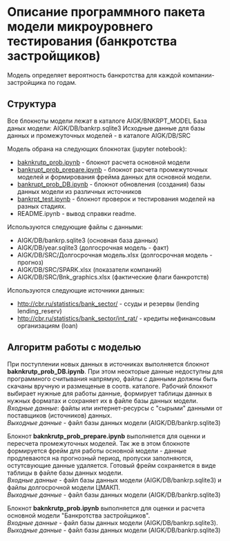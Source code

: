 # Описание программного пакета модели микроуровнего тестирования (банкротства застройщиков)

Модель определяет вероятность банкротства для каждой компании-застройщика по годам.

## Структура 

Все блокноты модели лежат в каталоге AIGK/BNKRPT_MODEL
База даных модели: AIGK/DB/bankrp.sqlite3
Исходные данные для базы данных и 
промежуточных моделей - в каталоге AIGK/DB/SRC

Модель обрана на следующих блокнотах (jupyter notebook):
- <a href="bankrupt_prob.ipynb" 
target="_blank">baknkrutp_prob.ipynb</a> - блокнот расчета основной модели
- <a href="bankrupt_prob_prepare.ipynb" 
target="_blank">bankrupt_prob_prepare.ipynb</a> - блокнот расчета 
промежуточных моделей и формирования фрейма данных для основной модели. 
- <a href="bankrupt_prob_DB.ipynb" 
target="_blank">bankrupt_prob_DB.ipynb</a> - блокнот обновления 
(создания) базы данных модели из различных источников 
- <a href="bankrpt_test.ipynb" 
target="_blank">bankrpt_test.ipynb</a> - блокнот проверок и 
тестирования моделей на разных стадиях.
- README.ipynb - вывод справки readme.

Используются следующие файлы с данными:
- AIGK/DB/bankrp.sqlite3 (основная база данных)
- AIGK/DB/year.sqlite3 (долгосрочная модель - факт)
- AIGK/DB/SRC/Долгосрочная модель.xlsx (долгосрочная модель - прогноз)
- AIGK/DB/SRC/SPARK.xlsx (показатели компаний)
- AIGK/DB/SRC/Bnk_graphics.xlsx (фактические флаги банкротств)

Используются следующие источники данных:
- <a 
href="http://cbr.ru/statistics/bank_sector/" 
target="_blank">http://cbr.ru/statistics/bank_sector/</a> - ссуды 
и резервы (lending  lending_reserv)
- <a href="http://cbr.ru/statistics/bank_sector/int_rat/" 
target="_blank">http://cbr.ru/statistics/bank_sector/int_rat/</a> - 
кредиты нефинансовым организациям (loan)

## Алгоритм работы с моделью 

При поступлении новых данных в 
источниках выполняется блокнот 
**baknkrutp_prob_DB.ipynb**. При этом неокторые 
данные недоступны для программного 
считывания напрямую, файлы с данными 
должны быть скачаны вручную и 
размещеные в соотв. каталоге. Рабочий 
блокнот выбирает нужные для работы 
данные, формирует таблицы данных в 
нужных форматах и сохраняет их в файле базы данных модели.  
*Входные данные*: файлы или 
интернет-ресурсы с "сырыми" данными от 
поставщиков (источников) данных.   
*Выходные данные* - файл базы данных модели (AIGK/DB/bankrp.sqlite3) 

Блокнот **baknkrutp_prob_prepare.ipynb** выполняется 
для оценки и пересчета промежуточных 
моделей. Так же в этом блокноте 
формируется фрейм для работы основной 
модели - данные продлеваются на 
прогнозный период, пропуски 
заполняются, остутсвующие данные 
удаляется. Готовый фрейм сохраняется в 
виде таблицы в файле базы данных модели.   
*Входные данные* - файл базы данных 
модели (AIGK/DB/bankrp.sqlite3) и файлы долгосрочной модели ЦМАКП.   
*Выходные данные* - файл базы данных модели (AIGK/DB/bankrp.sqlite3) 

Блокнот **baknkrutp_prob.ipynb** выполняется для 
оценки и расчета основной модели "Банкротства застройщиков".   
*Входные данные* - файл базы данных 
модели (AIGK/DB/bankrp.sqlite3).   
*Выходные данные* - файл базы данных модели (AIGK/DB/bankrp.sqlite3) 
